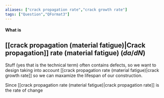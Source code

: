 ```yaml
---
aliases: ["crack propagation rate","crack growth rate"]
tags: ["Question","QFormat3"]
---
```


#### What is
## [[crack propagation (material fatigue)|Crack propagation]] rate (material fatigue) ($da/dN$)

Stuff (yes that is the technical term) often contains defects, so we want to design taking into account [[crack propagation rate (material fatigue)|crack growth rate]] so we can maxamize the lifespan of our construction.

Since [[crack propagation rate (material fatigue)|crack propagation rate]] is the rate of change 